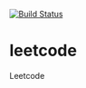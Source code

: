 [![Build Status](https://travis-ci.org/abhishekanand/leetcode.svg?branch=master)](https://travis-ci.org/abhishekanand/leetcode)

# leetcode
Leetcode

